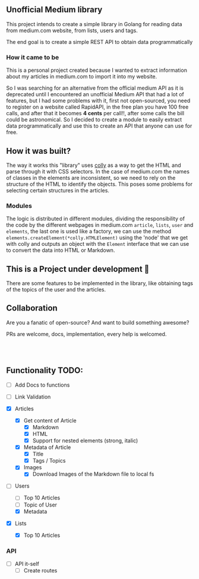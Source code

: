 ## Unofficial Medium library

This project intends to create a simple library in Golang for 
reading data from medium.com website, from lists, users and tags.

The end goal is to create a simple REST API to obtain data programmatically

### How it came to be

This is a personal project created because I wanted to extract information about my
articles in medium.com to import it into my website.

So I was searching for an alternative from the official medium API as it is deprecated until I encountered an unofficial Medium API that had a lot of 
features, but I had some problems with it, first not open-sourced, you need to register on a website 
called RapidAPI, in the free plan you have 100 free calls, and after that it becomes <strong>4 cents</strong> per call!!, 
after some calls the bill could be astronomical. So I decided to create a module to easily extract data programmatically and use this to create an API that anyone can use for free.


## How it was built?

The way it works this "library" uses [colly]([google.com](https://pkg.go.dev/github.com/gocolly/colly@v1.2.0#section-readme)) as a way to get the HTML and parse through it with CSS selectors. In the case of medium.com the names of classes in the elements are inconsistent, so we need to rely on the structure of the HTML to identify the objects. This poses some problems for selecting certain structures in the articles. 

### Modules

The logic is distributed in different modules, dividing the responsibility of the code by the different webpages in medium.com `article`, `lists`, `user` and `elements`, the last one is used like a factory, we can use the method `elements.createElement(*colly.HTMLElement)` using the 'node' that we get with colly and outputs an object with the `Element` interface that we can use to convert the data into HTML or Markdown. 


## This is a Project under development 🔧

There are some features to be implemented in the library, like obtaining tags of the topics of the user and the articles.

## Collaboration

Are you a fanatic of open-source? And want to build something awesome?

PRs are welcome, docs, implementation, every help is welcomed.


</br>
</br>

## Functionality TODO:
  - [ ] Add Docs to functions

  - [ ] Link Validation
  - [x] Articles
    - [x] Get content of Article
      - [x] Markdown
      - [x] HTML
      - [x] Support for nested elements (strong, italic)
    - [x] Metadata of Article
      - [x] Title
      - [x] Tags / Topics
    - [x] Images
      - [x] Download Images of the Markdown file to local fs

  - [ ] Users
    - [ ] Top 10 Articles
    - [ ] Topic of User
    - [x] Metadata
  
  - [x] Lists
    - [x] Top 10 Articles

### API
  - [ ] API it-self 
    - [ ] Create routes

